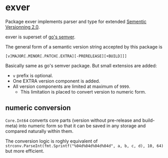 # exver

Package exver implements parser and type for extended [Sementic Versionning 2.0](https://semver.org/).

exver is superset of [go's semver](https://pkg.go.dev/golang.org/x/mod/semver).

The general form of a semantic version string accepted by this package is

```
[v]MAJOR[.MINOR[.PATCH[.EXTRA][-PRERELEASE][+BUILD]]]
```

Basically same as go's semver package.
But small extensios are added:

- `v` prefix is optional.
- One EXTRA version component is added.
- All version components are limited at maximum of `9999`.
  - This limitation is placed to convert version to numeric form.

## numeric conversion

`Core.Int64` converts core parts (version without pre-release and build-meta) into numeric form
so that it can be saved in any storage and compared naturally within them.

The conversion logic is roghly equivalent of `strconv.ParseInt(fmt.Sprintf("%04d%04d%04d%04d", a, b, c, d), 10, 64)` but more efficient.
